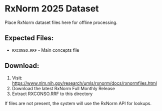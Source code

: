 # RxNorm 2025 Dataset

Place RxNorm dataset files here for offline processing.

## Expected Files:
- `RXCONSO.RRF` - Main concepts file

## Download:
1. Visit: https://www.nlm.nih.gov/research/umls/rxnorm/docs/rxnormfiles.html
2. Download the latest RxNorm Full Monthly Release
3. Extract RXCONSO.RRF to this directory

If files are not present, the system will use the RxNorm API for lookups.
